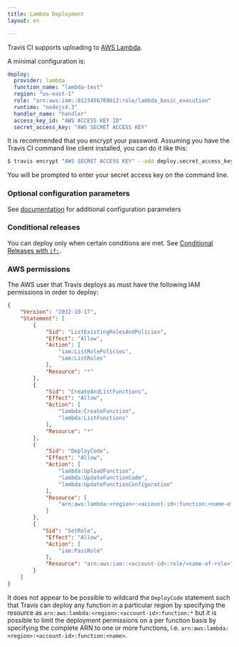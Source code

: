 ```yaml
---
title: Lambda Deployment
layout: en

---
```


Travis CI supports uploading to [AWS Lambda](https://aws.amazon.com/lambda/).

A minimal configuration is:

```yaml
deploy:
  provider: lambda
  function_name: "lambda-test"
  region: "us-east-1"
  role: "arn:aws:iam::0123456789012:role/lambda_basic_execution"
  runtime: "nodejs4.3"
  handler_name: "handler"
  access_key_id: "AWS ACCESS KEY ID"
  secret_access_key: "AWS SECRET ACCESS KEY"
```

It is recommended that you encrypt your password.
Assuming you have the Travis CI command line client installed, you can do it like this:

```bash
$ travis encrypt "AWS SECRET ACCESS KEY" --add deploy.secret_access_key
```

You will be prompted to enter your secret access key on the command line.

### Optional configuration parameters

See [documentation](https://github.com/travis-ci/dpl#lambda) for additional
configuration parameters

### Conditional releases

You can deploy only when certain conditions are met.
See [Conditional Releases with `if:`](/user/deployment#Conditional-Releases-with-on%3A).

### AWS permissions

The AWS user that Travis deploys as must have the following IAM permissions in order to deploy:

```json
{
    "Version": "2012-10-17",
    "Statement": [
        {
            "Sid": "ListExistingRolesAndPolicies",
            "Effect": "Allow",
            "Action": [
                "iam:ListRolePolicies",
                "iam:ListRoles"
            ],
            "Resource": "*"
        },
        {
            "Sid": "CreateAndListFunctions",
            "Effect": "Allow",
            "Action": [
                "lambda:CreateFunction",
                "lambda:ListFunctions"
            ],
            "Resource": "*"
        },
        {
            "Sid": "DeployCode",
            "Effect": "Allow",
            "Action": [
                "lambda:UploadFunction",
                "lambda:UpdateFunctionCode",
                "lambda:UpdateFunctionConfiguration"
            ],
            "Resource": [
                "arn:aws:lambda:<region>:<account-id>:function:<name-of-function>"
            ]
        },
        {
           "Sid": "SetRole",
            "Effect": "Allow",
            "Action": [
                "iam:PassRole"
            ],
            "Resource": "arn:aws:iam::<account-id>:role/<name-of-role>"
        }
    ]
}
```

It does not appear to be possible to wildcard the `DeployCode` statement such that Travis can deploy any function in a particular region by specifying the resource as `arn:aws:lambda:<region>:<account-id>:function:*` but it is possible to limit the deployment permissions on a per function basis by specifying the complete ARN to one or more functions, i.e. `arn:aws:lambda:<region>:<account-id>:function:<name>`.
